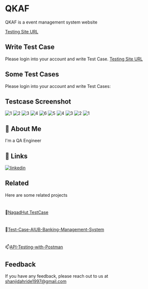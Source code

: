 # QKAF

QKAF is a event management system website

[Testing Site URL](https://qkaf.org/admin/index.php)

## Write Test Case

Please login into your account and write Test Case.
[Testing Site URL](https://qkaf.org/admin/index.php)

## Some Test Cases

Please login into your account and write Test Cases:
## Testcase Screenshot

![1](https://github.com/SHANJIDA-HRIDE/QKAF/assets/62147630/3ffcf993-2866-41ae-bbaf-c36b3754f0da)
![2](https://github.com/SHANJIDA-HRIDE/QKAF/assets/62147630/ffcf73a9-59c2-4e9c-91c4-008aae4f5f69)
![3](https://github.com/SHANJIDA-HRIDE/QKAF/assets/62147630/e558519f-2cb8-4e4f-9dee-2453b828af90)
![4](https://github.com/SHANJIDA-HRIDE/QKAF/assets/62147630/66256db6-aa49-4deb-ae4b-507409c06ac5)
![6](https://github.com/SHANJIDA-HRIDE/QKAF/assets/62147630/c7f3531b-4228-4464-adbb-a5083457b6d3)
![5](https://github.com/SHANJIDA-HRIDE/QKAF/assets/62147630/6c91a97f-0bf2-42f4-b06a-9ed85a896e7b)
![4](https://github.com/SHANJIDA-HRIDE/QKAF/assets/62147630/f6797004-deb2-41ab-8d6e-7ca548ac90e7)
![3](https://github.com/SHANJIDA-HRIDE/QKAF/assets/62147630/f9a5b00b-90c7-44e3-9617-17f8e431e80f)
![2](https://github.com/SHANJIDA-HRIDE/QKAF/assets/62147630/177f8ed8-34e1-483c-9202-eb918515481c)
![1](https://github.com/SHANJIDA-HRIDE/QKAF/assets/62147630/e1d09ef4-869d-4899-8a3e-6a95075b5e9e)
## 🚀 About Me
I'm a QA Engineer
## 🔗 Links
[![linkedin](https://img.shields.io/badge/linkedin-0A66C2?style=for-the-badge&logo=linkedin&logoColor=white)](https://www.linkedin.com/in/shanjida-hride-b38222173/)
## Related

Here are some related projects

#
🚀[NagadHut TestCase](https://github.com/SHANJIDA-HRIDE/NagadHut_TestCase)
#
💬[Test-Case-AIUB-Banking-Management-System](https://github.com/SHANJIDA-HRIDE/Test-Case-AIUB-Banking-Management-System)
#
📫[API-Testing-with-Postman](https://github.com/SHANJIDA-HRIDE/API-Testing-with-Postman)

## Feedback

If you have any feedback, please reach out to us at shanjidahride1997@gmail.com


